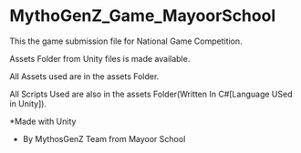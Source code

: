 # MythoGenZ_Game_MayoorSchool 
This the game submission file for National Game Competition.

Assets Folder from Unity files is made available.

All Assets used are in the assets Folder.

All Scripts Used are also in the assets Folder(Written In C#[Language USed in Unity]).


*Made with Unity

- By MythosGenZ Team from Mayoor School

